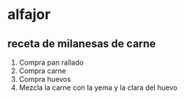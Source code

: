 # alfajor

## receta de milanesas de carne

1. Compra pan rallado
2. Compra carne
3. Compra huevos
4. Mezcla la carne con la yema y la clara del huevo
